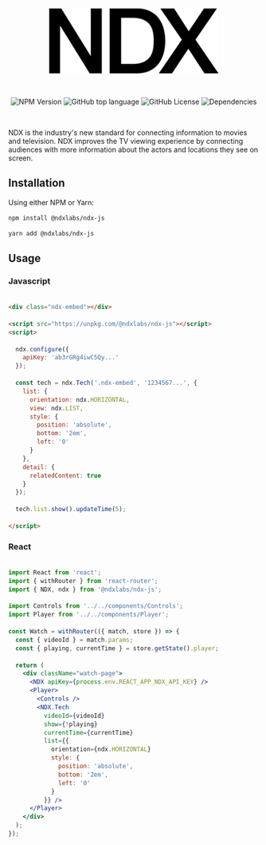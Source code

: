 <br/>
<p align="center">
  <img src="./images/ndx-logo.png" height="130" />
</p>  
<br/>
<p align="center">
  <img alt="NPM Version" src="https://img.shields.io/npm/v/@ndxlabs/ndx-js.svg?style=for-the-badge" />
  <img alt="GitHub top language" src="https://img.shields.io/github/languages/top/ndxlabs/ndx-js.svg?style=for-the-badge" />
  <img alt="GitHub License" src="https://img.shields.io/github/license/ndxlabs/ndx-js.svg?style=for-the-badge" />
  <img alt="Dependencies" src="https://img.shields.io/david/peer/ndxlabs/ndx-js.svg?style=for-the-badge" />
</p>
<br/>

<p>NDX is the industry's new standard for connecting information to movies and television. NDX improves the TV viewing experience by connecting audiences with more information about the actors and locations they see on screen.</p>

## Installation
Using either NPM or Yarn:

```bash
npm install @ndxlabs/ndx-js
```

```bash
yarn add @ndxlabs/ndx-js
```

## Usage

### Javascript

```html

<div class="ndx-embed"></div>

<script src="https://unpkg.com/@ndxlabs/ndx-js"></script>
<script>

  ndx.configure({
    apiKey: 'ab3rGRg4iwC5Qy...'
  });

  const tech = ndx.Tech('.ndx-embed', '1234567...', {
    list: {
      orientation: ndx.HORIZONTAL,
      view: ndx.LIST,
      style: {
        position: 'absolute',
        bottom: '2em',
        left: '0'
      }
    },
    detail: {
      relatedContent: true
    }
  });

  tech.list.show().updateTime(5);

</script>

```

### React

```jsx

import React from 'react';
import { withRouter } from 'react-router';
import { NDX, ndx } from '@ndxlabs/ndx-js';

import Controls from '../../components/Controls';
import Player from '../../components/Player';

const Watch = withRouter(({ match, store }) => {
  const { videoId } = match.params;
  const { playing, currentTime } = store.getState().player;

  return (
    <div className="watch-page">
      <NDX apiKey={process.env.REACT_APP_NDX_API_KEY} />
      <Player>
        <Controls />
        <NDX.Tech 
          videoId={videoId} 
          show={!playing}
          currentTime={currentTime}
          list={{
            orientation={ndx.HORIZONTAL}
            style: {
              position: 'absolute',
              bottom: '2em',
              left: '0'
            }
          }} />
      </Player>
    </div>
  );
});

```


